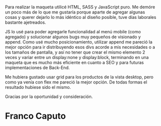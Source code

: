 Para realizar la maqueta utilicé HTML, SASS y JavaScript puro. Me demóre un poco más de lo que me gustaría
porque aparte de agregar algunas cosas y querer dejarlo lo más idéntico al diseño posible, tuve días laborales
bastante ajetreados.  

JS lo usé para poder agregarle funcionalidad al menú mobile (como agregado) y solucionar algunos bugs muy
pequeños de visionado y append. Como usé mucho posicionamiento, utilizar append me pareció la mejor opción
para ir distribuyendo esos divs acorde a mis necesidades o a los tamaños de pantalla, y así no tener que 
crear el mismo elemento 2 veces y variar entre un display:none y display:block, terminando en una maqueta
que es mucho más eficiente en cuanto a SEO y para futuras implementaciones de Back-End.

Me hubiera gustado usar grid para los productos de la vista desktop, pero como ya venía con flex me pareció
la mejor opción. De todas formas el resultado hubiese sido el mismo.

Gracias por la oportunidad y consideración.

# Franco Caputo